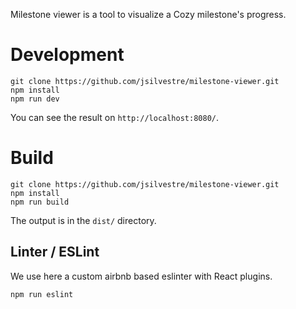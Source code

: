 Milestone viewer is a tool to visualize a Cozy milestone's progress.

# Development

```shell
git clone https://github.com/jsilvestre/milestone-viewer.git
npm install
npm run dev
```
You can see the result on `http://localhost:8080/`.

# Build

```shell
git clone https://github.com/jsilvestre/milestone-viewer.git
npm install
npm run build
```
The output is in the `dist/` directory.

## Linter / ESLint
We use here a custom airbnb based eslinter with React plugins.

```shell
npm run eslint
```
